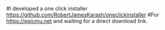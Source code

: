 #I developed a one click installer https://github.com/RobertJamesKarash/oneclickinstaller 
#For https://epicmu.net and waiting for a direct download link.
